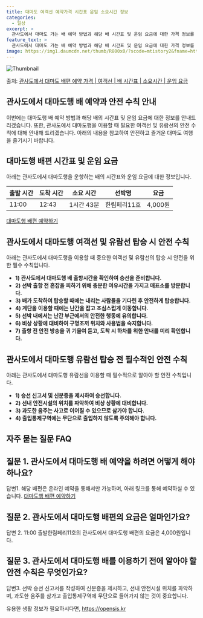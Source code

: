 ```yaml
---
title: 대마도 여객선 예약가격 시간표 운임 소요시간 정보
categories:
  - 일상
excerpt: >
  관사도에서 대마도 가는 배 예약 방법과 해당 배 시간표 및 운임 요금에 대한 가격 정보를 안내 드리겠습니다. 안전하고 재밋는 대마도행 여행을 위해 아래 정보 참고하시기 바랍니다. 대마도행 배편 예약하기 👈 클릭관사도에서 대마도행 배 시간표출발 시간도착 시간소요 시간선박명요금11:0012:431시간 43분한림페리11호4,000원대마도행 배편 예약하기 👈 클릭관사도에서 대마도행 여객선 탑승 시 이용수칙관사도에서 대마도행을 이용하는 여객선에 대한 안전한 탑승을 위한 필수 수칙을 소개합니다. 중요한 내용 1) 관사도에서 대마도행 배 출항시간을 확인하여 승선을 준비합니다. 2) 선박 출항 전 혼잡을 피하기 위해 충분한 여유시간을 가지고 매표소를 방문합니다. 3) 배가 도착하여 탑승할 때에는 내리는 사람들을 기다린..
feature_text: >
  관사도에서 대마도 가는 배 예약 방법과 해당 배 시간표 및 운임 요금에 대한 가격 정보를 안내 드리겠습니다. 안전하고 재밋는 대마도행 여행을 위해 아래 정보 참고하시기 바랍니다. 대마도행 배편 예약하기 👈 클릭관사도에서 대마도행 배 시간표출발 시간도착 시간소요 시간선박명요금11:0012:431시간 43분한림페리11호4,000원대마도행 배편 예약하기 👈 클릭관사도에서 대마도행 여객선 탑승 시 이용수칙관사도에서 대마도행을 이용하는 여객선에 대한 안전한 탑승을 위한 필수 수칙을 소개합니다. 중요한 내용 1) 관사도에서 대마도행 배 출항시간을 확인하여 승선을 준비합니다. 2) 선박 출항 전 혼잡을 피하기 위해 충분한 여유시간을 가지고 매표소를 방문합니다. 3) 배가 도착하여 탑승할 때에는 내리는 사람들을 기다린..
image: https://img1.daumcdn.net/thumb/R800x0/?scode=mtistory2&fname=https%3A%2F%2Fblog.kakaocdn.net%2Fdn%2Fmtiak%2FbtsHCASIsHU%2FR2XSL6Z094rO6lSoPfGtK0%2Fimg.webp
---
```


![Thumbnail](https://img1.daumcdn.net/thumb/R800x0/?scode=mtistory2&fname=https%3A%2F%2Fblog.kakaocdn.net%2Fdn%2Fmtiak%2FbtsHCASIsHU%2FR2XSL6Z094rO6lSoPfGtK0%2Fimg.webp)

<p>출처: <a href="https://opensis.kr/entry/%EA%B4%80%EC%82%AC%EB%8F%84%EC%97%90%EC%84%9C-%EB%8C%80%EB%A7%88%EB%8F%84-%EB%B0%B0%ED%8E%B8-%EC%98%88%EC%95%BD-%EA%B0%80%EA%B2%A9-%EC%97%AC%EA%B0%9D%EC%84%A0-%EB%B0%B0-%EC%8B%9C%EA%B0%84%ED%91%9C-%EC%86%8C%EC%9A%94%EC%8B%9C%EA%B0%84-%EC%9A%B4%EC%9E%84-%EC%9A%94%EA%B8%88" rel="dofollow">관사도에서 대마도 배편 예약 가격 | 여객선 | 배 시간표 | 소요시간 | 운임 요금</a> </p>

## 관사도에서 대마도행 배 예약과 안전 수칙 안내

이번에는 대마도행 배 예약 방법과 해당 배의 시간표 및 운임 요금에 대한 정보를 안내드리겠습니다. 또한, 관사도에서 대마도행을 이용할 때
필요한 여객선 및 유람선의 안전 수칙에 대해 안내해 드리겠습니다. 아래의 내용을 참고하여 안전하고 즐거운 대마도 여행을 즐기시기 바랍니다.

## 대마도행 배편 시간표 및 운임 요금

아래는 관사도에서 대마도행을 운항하는 배의 시간표와 운임 요금에 대한 정보입니다.

출발 시간 | 도착 시간 | 소요 시간 | 선박명 | 요금  
---|---|---|---|---  
11:00 | 12:43 | 1시간 43분 | 한림페리11호 | 4,000원  
  
[대마도행 배편 예약하기](https://qoogle.tistory.com/1307)

## 관사도에서 대마도행 여객선 및 유람선 탑승 시 안전 수칙

아래는 관사도에서 대마도행을 이용할 때 중요한 여객선 및 유람선의 탑승 시 안전을 위한 필수 수칙입니다.

  * **1) 관사도에서 대마도행 배 출항시간을 확인하여 승선을 준비합니다.**
  * **2) 선박 출항 전 혼잡을 피하기 위해 충분한 여유시간을 가지고 매표소를 방문합니다.**
  * **3) 배가 도착하여 탑승할 때에는 내리는 사람들을 기다린 후 안전하게 탑승합니다.**
  * **4) 계단을 이용할 때에는 난간을 잡고 조심스럽게 이동합니다.**
  * **5) 선박 내에서는 난간 부근에서의 안전한 행동에 유의합니다.**
  * **6) 비상 상황에 대비하여 구명조끼 위치와 사용법을 숙지합니다.**
  * **7) 출항 전 안전 방송을 귀 기울여 듣고, 도착 시 하차를 위한 안내를 미리 확인합니다.**

## 관사도에서 대마도행 유람선 탑승 전 필수적인 안전 수칙

아래는 관사도에서 대마도행 유람선을 이용할 때 필수적으로 알아야 할 안전 수칙입니다.

  * **1) 승선 신고서 및 신분증을 제시하여 승선합니다.**
  * **2) 선내 안전시설의 위치를 파악하여 비상 상황에 대비합니다.**
  * **3) 과도한 음주는 사고로 이어질 수 있으므로 삼가야 합니다.**
  * **4) 출입통제구역에는 무단으로 출입하지 않도록 주의해야 합니다.**

## 자주 묻는 질문 FAQ

## 질문 1. 관사도에서 대마도행 배 예약을 하려면 어떻게 해야 하나요?

답변1. 해당 배편은 온라인 예약을 통해서만 가능하며, 아래 링크를 통해 예약하실 수 있습니다. [대마도행 배편
예약하기](https://qoogle.tistory.com/1307)

## 질문 2. 관사도에서 대마도행 배편의 요금은 얼마인가요?

답변 2. 11:00 출발한림페리11호의 관사도에서 대마도행 배편의 요금은 4,000원입니다.

## 질문 3. 관사도에서 대마도행 배를 이용하기 전에 알아야 할 안전 수칙은 무엇인가요?

답변3. 선박 승선 신고서를 작성하여 신분증을 제시하고, 선내 안전시설 위치를 파악하며, 과도한 음주를 삼가고 출입통제구역에 무단으로
들어가지 않는 것이 중요합니다.

 

유용한 생활 정보가 필요하시다면, <a href="https://opensis.kr" rel="dofollow">https://opensis.kr</a>


